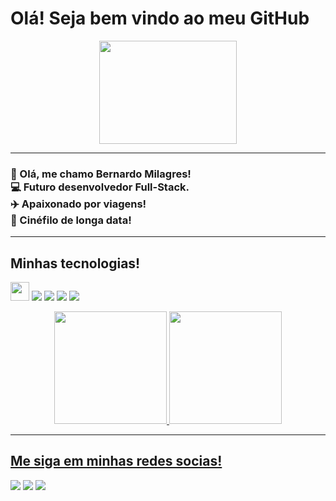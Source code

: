 # Olá! Seja bem vindo ao meu GitHub

<div align="center">
<img width="220" height="165" src="https://media1.tenor.com/m/zn8iyusePtgAAAAC/joy.gif">
</div>

---------------

### 👴 Olá, me chamo Bernardo Milagres! <br> 💻 Futuro desenvolvedor Full-Stack. <br> ✈️ Apaixonado por viagens!<br> 🎥 Cinéfilo de longa data!
------
## Minhas tecnologias! 
<img width="30" src="https://devicon-website.vercel.app/api/html5/original.svg"></img> <img src="https://devicon-website.vercel.app/api/css3/original.svg"></img> <img src="https://devicon-website.vercel.app/api/javascript/plain.svg"></img> <img src="https://devicon-website.vercel.app/api/react/original.svg"></img> <img src="https://devicon-website.vercel.app/api/typescript/original.svg"></img> <div align="center">
  <a href="https://github.com/Milagres18">
  <img height="180em" src="https://github-readme-stats.vercel.app/api?username=Milagres18&show_icons=true&theme=dracula&include_all_commits=true&count_private=true"/>
  <img height="180em" src="https://github-readme-stats.vercel.app/api/top-langs/?username=Milagres18&layout=compact&langs_count=7&theme=dracula"/>
</div>

--------

## Me siga em minhas redes socias!  
<div> 
  <a href="https://instagram.com/becml_" target="_blank"><img src="https://img.shields.io/badge/-Instagram-%23E4405F?style=for-the-badge&logo=instagram&logoColor=white" target="_blank"></a>
  <a href = "mailto:bernardomilagres18@gmail.com"><img src="https://img.shields.io/badge/-Gmail-%23333?style=for-the-badge&logo=gmail&logoColor=white" target="_blank"></a>
  <a href="https://www.linkedin.com/in/bernardo-milagres-055550239/" target="_blank"><img src="https://img.shields.io/badge/-LinkedIn-%230077B5?style=for-the-badge&logo=linkedin&logoColor=white" target="_blank"></a> 
  </div>
  

  

